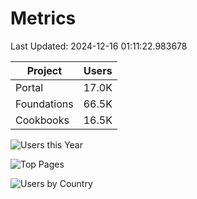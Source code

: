 # Metrics 

Last Updated: 2024-12-16 01:11:22.983678

| Project | Users |
| ----- | ----- |
| Portal | 17.0K |
| Foundations | 66.5K |
| Cookbooks | 16.5K |

![Users this Year](metrics/thisyear.png)

![Top Pages](metrics/toppages.png)

![Users by Country](metrics/bycountry.png)


